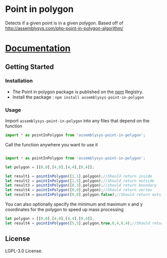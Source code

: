 # Point in polygon
Detects if a given point is in a given polygon. Based off of http://assemblysys.com/php-point-in-polygon-algorithm/


# [Documentation](https://github.com/daniel-brenot/point-in-polygon)

## Getting Started
### Installation
- The Point in polygon package is published on the [npm](https://www.npmjs.com/package/assemblysys-point-in-polygon) Registry. 
- Install the package :
    `npm install assemblysys-point-in-polygon`


### Usage
Import `assemblysys-point-in-polygon` into any files that depend on the function
```js
import * as pointInPolygon from 'assemblysys-point-in-polygon';

```

Call the function anywhere you want to use it

```js

import * as pointInPolygon from 'assemblysys-point-in-polygon';

let polygon = [[0,0],[4,0],[4,4],[0,4]];

let result1 = pointInPolygon([1,1],polygon);//Should return inside
let result2 = pointInPolygon([1,5],polygon);//Should return outside
let result3 = pointInPolygon([0,3],polygon);//should return boundary
let result4 = pointInPolygon([0,0],polygon);//Should return vertex
let result4 = pointInPolygon([0,0],polygon,false);//Should return outside


```

You can also optionally specify the minimum and maximum x and y coordinates for the polygon to speed up mass processing
```js
let polygon = [[0,0],[4,0],[4,4],[0,4]];
let result4 = pointInPolygon([5,5],polygon,true,0,4,0,4);//Should return outside
```

## License
LGPL-3.0 License.
